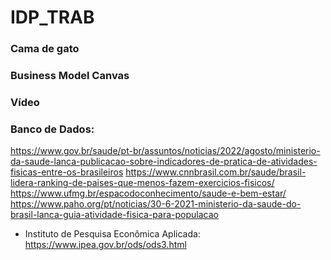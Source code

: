 # IDP_TRAB

### Cama de gato

### Business Model Canvas

### Vídeo

### Banco de Dados:
https://www.gov.br/saude/pt-br/assuntos/noticias/2022/agosto/ministerio-da-saude-lanca-publicacao-sobre-indicadores-de-pratica-de-atividades-fisicas-entre-os-brasileiros
https://www.cnnbrasil.com.br/saude/brasil-lidera-ranking-de-paises-que-menos-fazem-exercicios-fisicos/
https://www.ufmg.br/espacodoconhecimento/saude-e-bem-estar/
https://www.paho.org/pt/noticias/30-6-2021-ministerio-da-saude-do-brasil-lanca-guia-atividade-fisica-para-populacao
- Instituto de Pesquisa Econômica Aplicada: https://www.ipea.gov.br/ods/ods3.html
